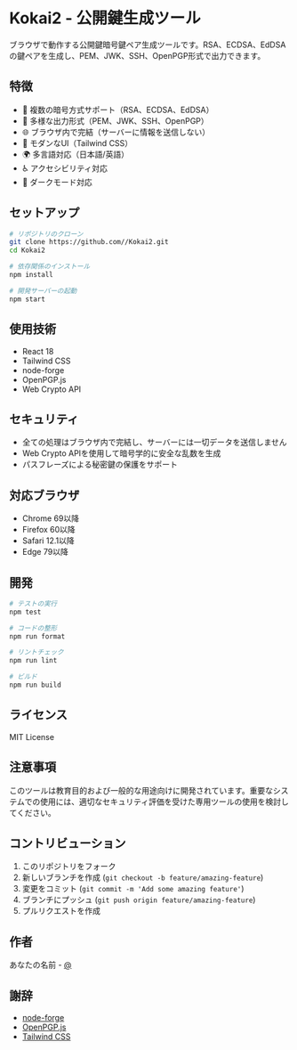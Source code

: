 # Kokai2 - 公開鍵生成ツール

ブラウザで動作する公開鍵暗号鍵ペア生成ツールです。RSA、ECDSA、EdDSAの鍵ペアを生成し、PEM、JWK、SSH、OpenPGP形式で出力できます。

## 特徴

- 🔐 複数の暗号方式サポート（RSA、ECDSA、EdDSA）
- 📄 多様な出力形式（PEM、JWK、SSH、OpenPGP）
- 🌐 ブラウザ内で完結（サーバーに情報を送信しない）
- 🎨 モダンなUI（Tailwind CSS）
- 🌍 多言語対応（日本語/英語）
- ♿ アクセシビリティ対応
- 🌙 ダークモード対応

## セットアップ

```bash
# リポジトリのクローン
git clone https://github.com//Kokai2.git
cd Kokai2

# 依存関係のインストール
npm install

# 開発サーバーの起動
npm start
```

## 使用技術

- React 18
- Tailwind CSS
- node-forge
- OpenPGP.js
- Web Crypto API

## セキュリティ

- 全ての処理はブラウザ内で完結し、サーバーには一切データを送信しません
- Web Crypto APIを使用して暗号学的に安全な乱数を生成
- パスフレーズによる秘密鍵の保護をサポート

## 対応ブラウザ

- Chrome 69以降
- Firefox 60以降
- Safari 12.1以降
- Edge 79以降

## 開発

```bash
# テストの実行
npm test

# コードの整形
npm run format

# リントチェック
npm run lint

# ビルド
npm run build
```

## ライセンス

MIT License

## 注意事項

このツールは教育目的および一般的な用途向けに開発されています。重要なシステムでの使用には、適切なセキュリティ評価を受けた専用ツールの使用を検討してください。

## コントリビューション

1. このリポジトリをフォーク
2. 新しいブランチを作成 (`git checkout -b feature/amazing-feature`)
3. 変更をコミット (`git commit -m 'Add some amazing feature'`)
4. ブランチにプッシュ (`git push origin feature/amazing-feature`)
5. プルリクエストを作成

## 作者

あなたの名前 - [@](https://github.com/)

## 謝辞

- [node-forge](https://github.com/digitalbazaar/forge)
- [OpenPGP.js](https://github.com/openpgpjs/openpgpjs)
- [Tailwind CSS](https://tailwindcss.com/)